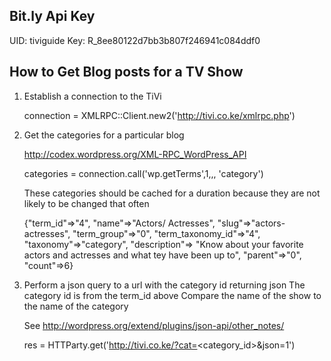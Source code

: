 Bit.ly Api Key
--------------
UID: tiviguide
Key: R_8ee80122d7bb3b807f246941c084ddf0

How to Get Blog posts for a TV Show
-----------------------------------
1. Establish a connection to the TiVi

    connection = XMLRPC::Client.new2('http://tivi.co.ke/xmlrpc.php')

2. Get the categories for a particular blog

    http://codex.wordpress.org/XML-RPC_WordPress_API

    categories = connection.call('wp.getTerms',1,<username>,<password>, 'category')

    These categories should be cached for a duration because they are not likely to be changed that often

    {"term_id"=>"4",
      "name"=>"Actors/ Actresses",
      "slug"=>"actors-actresses",
      "term_group"=>"0",
      "term_taxonomy_id"=>"4",
      "taxonomy"=>"category",
      "description"=> "Know about your favorite actors and actresses and what tey have been up to",
      "parent"=>"0",
      "count"=>6}

3. Perform a json query to a url with the category id returning json
    The category id is from the term_id above
    Compare the name of the show to the name of the category

    See http://wordpress.org/extend/plugins/json-api/other_notes/

    res = HTTParty.get('http://tivi.co.ke/?cat=<category_id>&json=1')
